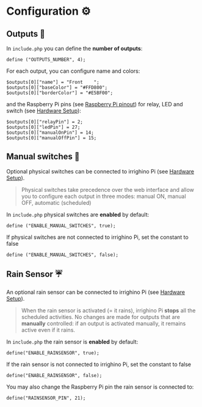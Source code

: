 # Configuration :gear:

## Outputs :tulip:

In `include.php` you can define the **number of outputs**:

    define ("OUTPUTS_NUMBER", 4);

For each output, you can configure name and colors:

	$outputs[0]["name"] = "Front    ";
	$outputs[0]["baseColor"] = "#FFD800";
	$outputs[0]["borderColor"] = "#E5BF00";

and the Raspberry Pi pins (see [Raspberry Pi pinout](https://it.pinout.xyz/)) for relay, LED and switch (see [Hardware Setup](https://github.com/lucadentella/irrighino-pi/tree/main/documentation/hwsetup.md)):

	$outputs[0]["relayPin"] = 2;
	$outputs[0]["ledPin"] = 27;
	$outputs[0]["manualOnPin"] = 14;
	$outputs[0]["manualOffPin"] = 15;

## Manual switches :pushpin:

Optional physical switches can be connected to irrighino Pi (see [Hardware Setup](https://github.com/lucadentella/irrighino-pi/tree/main/documentation/hwsetup.md)).

> Physical switches take precedence over the web interface and allow you to configure each output in three modes:
> manual ON, manual OFF, automatic (scheduled)

In `include.php` physical switches are **enabled** by default:

    define ("ENABLE_MANUAL_SWITCHES", true);

If physical switches are not connected to irrighino Pi, set the constant to false

    define ("ENABLE_MANUAL_SWITCHES", false);

## Rain Sensor :umbrella:

An optional rain sensor can be connected to irrighino Pi (see [Hardware Setup](https://github.com/lucadentella/irrighino-pi/tree/main/documentation/hwsetup.md)).

> When the rain sensor is activated (= it rains), irrighino Pi **stops**
> all the scheduled activities. No changes are made for outputs that are
> **manually** controlled: if an output is activated manually, it remains active even if it rains.

In `include.php` the rain sensor is **enabled** by default:

    define("ENABLE_RAINSENSOR", true);

If the rain sensor is not connected to irrighino Pi, set the constant to false

    define("ENABLE_RAINSENSOR", false);

You may also change the Raspberry Pi pin the rain sensor is connected to:

	define("RAINSENSOR_PIN", 21);